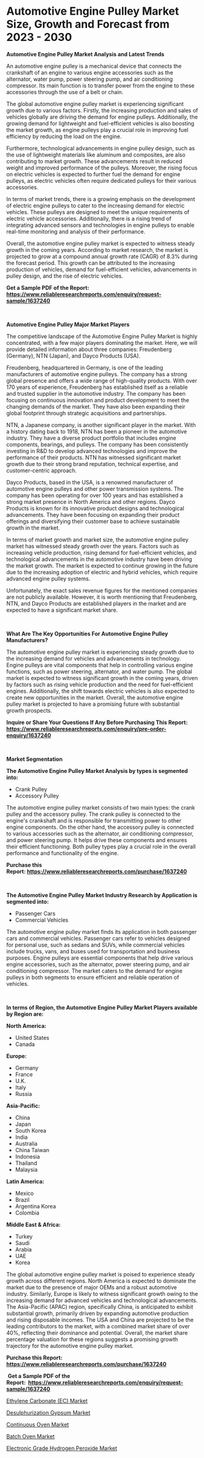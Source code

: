 <p><h1>Automotive Engine Pulley Market Size, Growth and Forecast from 2023 - 2030</h1></p><p><strong>Automotive Engine Pulley Market Analysis and Latest Trends</strong></p>
<p><p>An automotive engine pulley is a mechanical device that connects the crankshaft of an engine to various engine accessories such as the alternator, water pump, power steering pump, and air conditioning compressor. Its main function is to transfer power from the engine to these accessories through the use of a belt or chain.</p><p>The global automotive engine pulley market is experiencing significant growth due to various factors. Firstly, the increasing production and sales of vehicles globally are driving the demand for engine pulleys. Additionally, the growing demand for lightweight and fuel-efficient vehicles is also boosting the market growth, as engine pulleys play a crucial role in improving fuel efficiency by reducing the load on the engine.</p><p>Furthermore, technological advancements in engine pulley design, such as the use of lightweight materials like aluminum and composites, are also contributing to market growth. These advancements result in reduced weight and improved performance of the pulleys. Moreover, the rising focus on electric vehicles is expected to further fuel the demand for engine pulleys, as electric vehicles often require dedicated pulleys for their various accessories.</p><p>In terms of market trends, there is a growing emphasis on the development of electric engine pulleys to cater to the increasing demand for electric vehicles. These pulleys are designed to meet the unique requirements of electric vehicle accessories. Additionally, there is a rising trend of integrating advanced sensors and technologies in engine pulleys to enable real-time monitoring and analysis of their performance.</p><p>Overall, the automotive engine pulley market is expected to witness steady growth in the coming years. According to market research, the market is projected to grow at a compound annual growth rate (CAGR) of 8.3% during the forecast period. This growth can be attributed to the increasing production of vehicles, demand for fuel-efficient vehicles, advancements in pulley design, and the rise of electric vehicles.</p></p>
<p><strong>Get a Sample PDF of the Report:&nbsp; <a href="https://www.reliableresearchreports.com/enquiry/request-sample/1637240">https://www.reliableresearchreports.com/enquiry/request-sample/1637240</a></strong></p>
<p>&nbsp;</p>
<p><strong>Automotive Engine Pulley Major Market Players</strong></p>
<p><p>The competitive landscape of the Automotive Engine Pulley Market is highly concentrated, with a few major players dominating the market. Here, we will provide detailed information about three companies: Freudenberg (Germany), NTN (Japan), and Dayco Products (USA).</p><p>Freudenberg, headquartered in Germany, is one of the leading manufacturers of automotive engine pulleys. The company has a strong global presence and offers a wide range of high-quality products. With over 170 years of experience, Freudenberg has established itself as a reliable and trusted supplier in the automotive industry. The company has been focusing on continuous innovation and product development to meet the changing demands of the market. They have also been expanding their global footprint through strategic acquisitions and partnerships.</p><p>NTN, a Japanese company, is another significant player in the market. With a history dating back to 1918, NTN has been a pioneer in the automotive industry. They have a diverse product portfolio that includes engine components, bearings, and pulleys. The company has been consistently investing in R&D to develop advanced technologies and improve the performance of their products. NTN has witnessed significant market growth due to their strong brand reputation, technical expertise, and customer-centric approach.</p><p>Dayco Products, based in the USA, is a renowned manufacturer of automotive engine pulleys and other power transmission systems. The company has been operating for over 100 years and has established a strong market presence in North America and other regions. Dayco Products is known for its innovative product designs and technological advancements. They have been focusing on expanding their product offerings and diversifying their customer base to achieve sustainable growth in the market.</p><p>In terms of market growth and market size, the automotive engine pulley market has witnessed steady growth over the years. Factors such as increasing vehicle production, rising demand for fuel-efficient vehicles, and technological advancements in the automotive industry have been driving the market growth. The market is expected to continue growing in the future due to the increasing adoption of electric and hybrid vehicles, which require advanced engine pulley systems.</p><p>Unfortunately, the exact sales revenue figures for the mentioned companies are not publicly available. However, it is worth mentioning that Freudenberg, NTN, and Dayco Products are established players in the market and are expected to have a significant market share.</p></p>
<p>&nbsp;</p>
<p><strong>What Are The Key Opportunities For Automotive Engine Pulley Manufacturers?</strong></p>
<p><p>The automotive engine pulley market is experiencing steady growth due to the increasing demand for vehicles and advancements in technology. Engine pulleys are vital components that help in controlling various engine functions, such as power steering, alternator, and water pump. The global market is expected to witness significant growth in the coming years, driven by factors such as rising vehicle production and the need for fuel-efficient engines. Additionally, the shift towards electric vehicles is also expected to create new opportunities in the market. Overall, the automotive engine pulley market is projected to have a promising future with substantial growth prospects.</p></p>
<p><strong>Inquire or Share Your Questions If Any Before Purchasing This Report: <a href="https://www.reliableresearchreports.com/enquiry/pre-order-enquiry/1637240">https://www.reliableresearchreports.com/enquiry/pre-order-enquiry/1637240</a></strong></p>
<p>&nbsp;</p>
<p><strong>Market Segmentation</strong></p>
<p><strong>The Automotive Engine Pulley Market Analysis by types is segmented into:</strong></p>
<p><ul><li>Crank Pulley</li><li>Accessory Pulley</li></ul></p>
<p><p>The automotive engine pulley market consists of two main types: the crank pulley and the accessory pulley. The crank pulley is connected to the engine's crankshaft and is responsible for transmitting power to other engine components. On the other hand, the accessory pulley is connected to various accessories such as the alternator, air conditioning compressor, and power steering pump. It helps drive these components and ensures their efficient functioning. Both pulley types play a crucial role in the overall performance and functionality of the engine.</p></p>
<p><strong>Purchase this Report:&nbsp;<a href="https://www.reliableresearchreports.com/purchase/1637240">https://www.reliableresearchreports.com/purchase/1637240</a></strong></p>
<p>&nbsp;</p>
<p><strong>The Automotive Engine Pulley Market Industry Research by Application is segmented into:</strong></p>
<p><ul><li>Passenger Cars</li><li>Commercial Vehicles</li></ul></p>
<p><p>The automotive engine pulley market finds its application in both passenger cars and commercial vehicles. Passenger cars refer to vehicles designed for personal use, such as sedans and SUVs, while commercial vehicles include trucks, vans, and buses used for transportation and business purposes. Engine pulleys are essential components that help drive various engine accessories, such as the alternator, power steering pump, and air conditioning compressor. The market caters to the demand for engine pulleys in both segments to ensure efficient and reliable operation of vehicles.</p></p>
<p>&nbsp;</p>
<p><strong>In terms of Region, the Automotive Engine Pulley Market Players available by Region are:</strong></p>
<p>
    <p> <strong> North America: </strong>
        <ul>
            <li>United States</li>
            <li>Canada</li>
        </ul>
        </p> 
    <p> <strong> Europe: </strong>
        <ul>
            <li>Germany</li>
            <li>France</li>
            <li>U.K.</li>
            <li>Italy</li>
            <li>Russia</li>
        </ul>
        </p> 
    <p> <strong> Asia-Pacific: </strong>
        <ul>
            <li>China</li>
            <li>Japan</li>
            <li>South Korea</li>
            <li>India</li>
            <li>Australia</li>
            <li>China Taiwan</li>
            <li>Indonesia</li>
            <li>Thailand</li>
            <li>Malaysia</li>
        </ul>
        </p> 
    <p> <strong> Latin America: </strong>
        <ul>
            <li>Mexico</li>
            <li>Brazil</li>
            <li>Argentina Korea</li>
            <li>Colombia</li>
        </ul>
        </p> 
    <p> <strong> Middle East & Africa: </strong>
        <ul>
            <li>Turkey</li>
            <li>Saudi</li>
            <li>Arabia</li>
            <li>UAE</li>
            <li>Korea</li>
        </ul>
    </p>
    </p>
<p><p>The global automotive engine pulley market is poised to experience steady growth across different regions. North America is expected to dominate the market due to the presence of major OEMs and a robust automotive industry. Similarly, Europe is likely to witness significant growth owing to the increasing demand for advanced vehicles and technological advancements. The Asia-Pacific (APAC) region, specifically China, is anticipated to exhibit substantial growth, primarily driven by expanding automotive production and rising disposable incomes. The USA and China are projected to be the leading contributors to the market, with a combined market share of over 40%, reflecting their dominance and potential.  Overall, the market share percentage valuation for these regions suggests a promising growth trajectory for the automotive engine pulley market.</p></p>
<p><strong>Purchase this Report: <a href="https://www.reliableresearchreports.com/purchase/1637240">https://www.reliableresearchreports.com/purchase/1637240</a></strong></p>
<p>&nbsp;<strong>Get a Sample PDF of the Report:&nbsp;&nbsp;<a href="https://www.reliableresearchreports.com/enquiry/request-sample/1637240">https://www.reliableresearchreports.com/enquiry/request-sample/1637240</a></strong></p>
<p><strong></strong></p>
<p><p><a href="https://www.linkedin.com/pulse/ethylene-carbonate-ec-market-size-share-global-analysis-report-jh2de/">Ethylene Carbonate (EC) Market</a></p><p><a href="https://www.linkedin.com/pulse/desulphurization-gypsum-market-size-2023-2030-global-0b5he/">Desulphurization Gypsum Market</a></p><p><a href="https://medium.com/@half.skull.am/continuous-oven-market-size-growth-forecast-2023-2030-1225ea0bd2dc">Continuous Oven Market</a></p><p><a href="https://medium.com/@there.mix.bring/batch-oven-market-size-growth-forecast-2023-2030-a4615566095c">Batch Oven Market</a></p><p><a href="https://www.linkedin.com/pulse/electronic-grade-hydrogen-peroxide-market-research-report-dhnce/">Electronic Grade Hydrogen Peroxide Market</a></p></p>